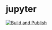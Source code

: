 # jupyter

[![Build and Publish](https://github.com/twelsby/jupyter/actions/workflows/build.yaml/badge.svg)](https://github.com/twelsby/jupyter/actions/workflows/build.yaml)

